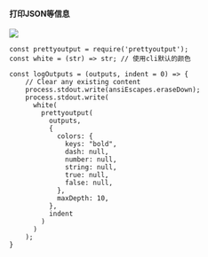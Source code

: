 #### 打印JSON等信息
![](https://img.alicdn.com/imgextra/i3/O1CN01GVrkSl1XIhgwvGPnb_!!6000000002901-2-tps-1598-822.png)

```
const prettyoutput = require('prettyoutput');
const white = (str) => str; // 使用cli默认的颜色

const logOutputs = (outputs, indent = 0) => {
    // Clear any existing content
    process.stdout.write(ansiEscapes.eraseDown);
    process.stdout.write(
      white(
        prettyoutput(
          outputs,
          {
            colors: {
              keys: "bold",
              dash: null,
              number: null,
              string: null,
              true: null,
              false: null,
            },
            maxDepth: 10,
          },
          indent
        )
      )
    );
}
```